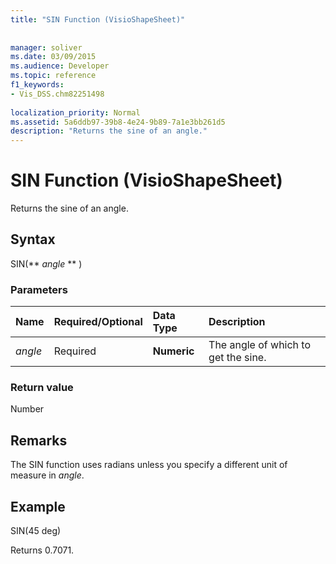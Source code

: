 ```yaml
---
title: "SIN Function (VisioShapeSheet)"
 
 
manager: soliver
ms.date: 03/09/2015
ms.audience: Developer
ms.topic: reference
f1_keywords:
- Vis_DSS.chm82251498
 
localization_priority: Normal
ms.assetid: 5a6ddb97-39b8-4e24-9b89-7a1e3bb261d5
description: "Returns the sine of an angle."
---
```


# SIN Function (VisioShapeSheet)

Returns the sine of an angle. 
  
## Syntax

SIN(** *angle* ** ) 
  
### Parameters

|**Name**|**Required/Optional**|**Data Type**|**Description**|
|:-----|:-----|:-----|:-----|
| _angle_ <br/> |Required  <br/> |**Numeric** <br/> |The angle of which to get the sine.  <br/> |
   
### Return value

Number
  
## Remarks

The SIN function uses radians unless you specify a different unit of measure in  _angle_.
  
## Example

SIN(45 deg) 
  
Returns 0.7071. 
  


